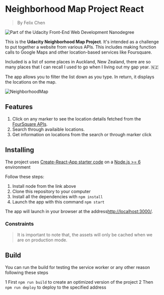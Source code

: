 # Neighborhood Map Project React

> By Felix Chen

![Part of the Udacity Front-End Web Development Nanodegree](https://img.shields.io/badge/Udacity-React-02b3e4.svg)

This is the **Udacity Neighborhood Map Project**. It's intended as a challenge to put together a website from various APIs. This includes making function calls to Google Maps and other location-based services like Foursquare.

Included is a list of some places in Auckland, New Zealand, there are so many places that I can recall I used to go when I living out my gap year. 🇳🇿

The app allows you to filter the list down as you type. In return, it displays the locations on the map.

![NeighborhoodMap](https://github.com/1day24hours/neighborhood-map-react/blob/master/gif/neighborhood-map.gif)

## Features

1. Click on any marker to see the location details fetched from the [FourSquare APIs](https://developer.foursquare.com/).
2. Search through availaible locations.
3. Get information on locations from the search or through marker click

## Installing

The project uses [Create-React-App starter code](https://github.com/facebookincubator/create-react-app) on a [Node.js >= 6](https://nodejs.org/en/) environment

Follow these steps:

1. Install node from the link above
1. Clone this repository to your computer
1. Install all the dependencies with `npm install`
1. Launch the app with this command `npm start`

The app will launch in your browser at the address[http://localhost:3000/](http://localhost:3000/).

### Constraints

> It is important to note that, the assets will only be cached when we are on production mode.

## Build

You can run the build for testing the service worker or any other reason following these steps

1 First `npm run build` to create an optimized version of the project
2 Then `npm run deploy` to deploy to the specified address

